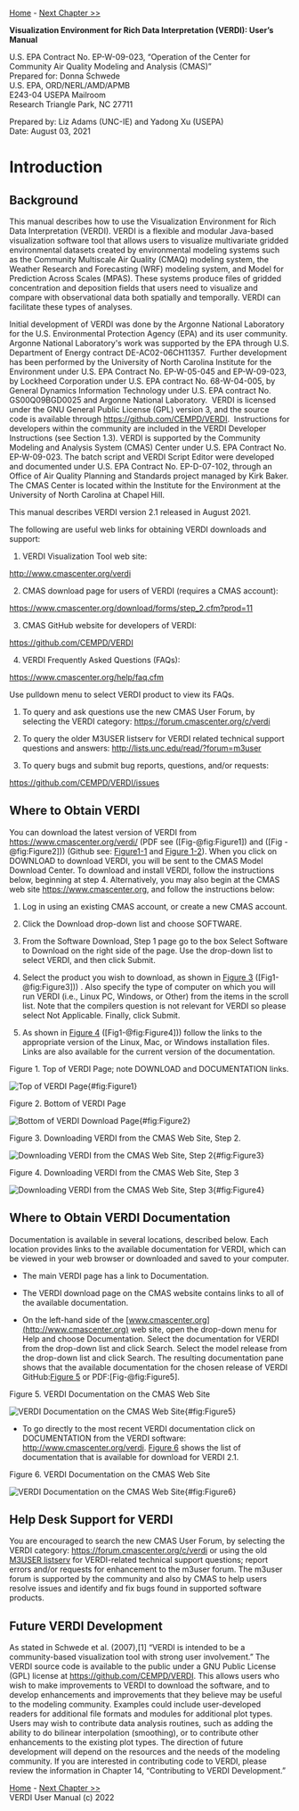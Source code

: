 
<!-- BEGIN COMMENT -->

[Home](README.md) - [Next Chapter >>](VERDI_ch02.md)

<!-- END COMMENT -->

**Visualization Environment for Rich Data Interpretation (VERDI): User’s Manual**

U.S. EPA Contract No. EP-W-09-023, “Operation of the Center for Community Air Quality Modeling and Analysis (CMAS)”<br>
Prepared for: Donna Schwede<br>
U.S. EPA, ORD/NERL/AMD/APMB<br>
E243-04 USEPA Mailroom<br>
Research Triangle Park, NC 27711<br>

Prepared by: Liz Adams (UNC-IE) and Yadong Xu (USEPA)<br>
Date: August 03, 2021<br>


<!---
First comment line...
**Contents**
* 1 [Introduction](#introduction)
  * 1.1 [Background](#background)
  * 1.2 [Where to Obtain VERDI](#-where-to-obtain-verdi)
  * 1.3 [Where to Obtain VERDI Documentation](#where-to-obtain-verdi-documentation)
  * 1.4 [Help Desk Support for VERDI](#help-desk-support-for-verdi)
  * 1.5 [Future VERDI Development](#future-verdi-development)
* 2 [Requirements for Using VERDI](#requirements-for-using-verdi)
  * 2.1 [Java Runtime Environment](#java-runtime-environment)
  * 2.2 [Memory and CPU Requirements](#memory-and-cpu-requirements)
  * 2.3 [Requirements to Run VERDI Remotely](#requirements-to-run-verdi-remotely)
  * 2.4 [Graphics Requirements](#graphics-requirements)
  * 2.5 [Display Properties](#display-properties)
* 3 [VERDI Installation Instructions](#verdi-installation-instructions)
  * 3.1 [Installation Instructions for Linux and Mac](#installation-instructions-for-linux-and-mac)
  * 3.2 [Installation Instructions for Windows](#installation-instructions-for-windows-)
  * 3.3 [Installation Instructions for computer that that requires a JRE<sup>TM</sup> 7 other than what was provided in the distribution](#installation-instructions-for-computer-that-that-requires-a-jretm-7-other-than-what-was-provided-in-the-distribution)
  * 3.4 [Setting VERDI Preferences](#setting-verdi-preferences)
* 4 [Starting VERDI and Getting Your Data into VERDI](#starting-verdi-and-getting-your-data-into-verdi)
  * 4.1 [Starting VERDI](#starting-verdi)
  * 4.1.1 [Windows](#windows)
  * 4.1.2 [Linux and Other Non-Windows JRE 7 Supported System Configurations](#linux-and-other-non-windows-jre-7-supported-system-configurations)
  * 4.2 [Main Window](#main-window-)
  * 4.3 [Rearrange the Datasets, Formulas, and Areas Panes](#rearrange-the-datasets-formulas-and-areas-panes)
* 5 [Navigating VERDI’s Main Menu Options](#navigating-verdis-main-menu-options)
  * 5.1 [File Menu Options](#file-menu-options)
    * 5.1.1 [Open Project](#open-project)
    * 5.1.2 [Save Project](#save-project)
    * 5.1.3 [View Script Editor](#view-script-editor)
  * 5.2 [Plots Menu Options](#plots-menu-options)
    * 5.2.1 [Undock All Plots](#undock-all-plots)
    * 5.2.2 [Animate Tile Plots](#animate-tile-plots)
  * 5.3 [Window Menu Options](#window-menu-options)
    * 5.3.1 [Datasets, Areas, and Formulas](#datasets-areas-and-formulas)
    * 5.3.2 [Script Editor](#script-editor)
    * 5.3.3 [List of Plots](#list-of-plots)
  * 5.4 [Help Menu Options](#help-menu-options)
* 6 [Working with Gridded Datasets](#working-with-gridded-datasets)
  * 6.1 [Gridded Input File Formats](#gridded-input-file-formats)
    * 6.1.1 [Model Formats](#model-formats)
    * 6.1.2 [Observational Data Formats](#observational-data-formats)
  * 6.2 [Example Datasets](#example-datasets)
  * 6.3 [Adding and Removing a Dataset from a Local File System](#adding-and-removing-a-dataset-from-a-local-file-system)
  * 6.4 [Adding and Removing a Dataset from a Remote File System](#adding-and-removing-a-dataset-from-a-remote-file-system)
    * 6.4.1 [Remote File Browser](#remote-file-browser)
    * 6.4.2 [Adding Additional Remote Hosts](#adding-additional-remote-hosts)
  * 6.5 [Variables List](#variables-list)
  * 6.6 [Time Steps and Layers Panels](#time-steps-and-layers-panels)
  * 6.7 [Saving Projects](#saving-projects)
* 7 [Working with Formulas](#working-with-formulas)
  * 7.1 [Adding and Removing a Formula](#adding-and-removing-a-formula)
  * 7.2 [Example Formulas](#example-formulas)
  * 7.3 [Selecting a Formula for Plotting](#selecting-a-formula-for-plotting)
  * 7.4 [Saving Formulas](#saving-formulas)
  * 7.5 [Time Step and Layer Ranges](#time-step-and-layer-ranges)
* 8 [Working with Area Files](#working-with-area-files)
  * 8.1 [Area File Formats](#area-file-formats)
  * 8.2 [Example Area File](#example-area-file)
  * 8.3 [Requirements for Shapefiles used in Areal Interpolation](#requirements-for-shapefiles-used-in-areal-interpolation)
  * 8.4 [Adding and Removing an Area File](#adding-and-removing-an-area-file)
  * 8.5 [Areas List](#areas-list)
  * 8.6 [Areal Interpolation](#areal-interpolation)
* 9 [Subsetting Spatial and Temporal Data](#subsetting-spatial-and-temporal-data)
  * 9.1 [Specify Time Step Range](#specify-time-step-range)
  * 9.2 [Specify Layer Range](#specify-layer-range)
  * 9.3 [Specify Domain Range](#specify-domain-range)
  * 9.4 [Rules of Precedence for Subsetting Data](#rules-of-precedence-for-subsetting-data)
* 10 [Creating Plots](#creating-plots)
  * 10.1 [Tile Plot](#tile-plot)
    * 10.1.1 [Time Selection and Animation Controls](#time-selection-and-animation-controls)
    * 10.1.2 [Layer Selection](#layer-selection)
    * 10.1.3 [Grid Cell Time Aggregate Statistics](#grid-cell-time-aggregate-statistics)
  * 10.2 [Areal Interpolation Plot](#areal-interpolation-plot)
    * 10.2.1 [Options Menu](#options-menu)
    * 10.2.2 [Areal Values for Polygon Segment](#areal-values-for-polygon-segment)
    * 10.2.3 [View and Export Areal Interpolation Plot Data in Text Format](#view-and-export-areal-interpolation-plot-data-in-text-format)
    * 10.2.4 [Export Areal Interpolation Plot Data to Shapefiles](#export-areal-interpolation-plot-data-to-shapefiles)
  * 10.3 [Vertical Cross Section Plot](#-vertical-cross-section-plot)
  * 10.4 [Time Series Plot](#time-series-plot)
  * 10.5 [Time Series Bar Plot](#time-series-bar-plot)
  * 10.6 [Scatter Plot](#scatter-plot-)
  * 10.7 [Contour Plot](#contour-plot)
* 11 [Plot Menu Bar](#-plot-menu-bar)
  * 11.1 [File Menu](#file-menu-)
  * 11.2 [Configure Menu](#-configure-menu-)
    * 11.2.1 [Configure Plot](#configure-plot)
    * 11.2.2 [Save Configuration](#save-configuration)
    * 11.2.3 [Load Configuration](#load-configuration)
    * 11.2.4 [Load Chart Theme](#load-chart-theme)
    * 11.2.5 [Edit Chart Theme](#edit-chart-theme)
    * 11.2.6 [Save Chart Theme](#save-chart-theme)
  * 11.3 [Controls Menu](#controls-menu-)
    * 11.3.1 [Zoom](#zoom)
    * 11.3.2 [Probe](#probe)
      * 11.3.2.1 [Probe at a Single Point](#probe-at-a-single-point)
      * 11.3.2.2 [Probing a Domain Region of Data](#probing-a-domain-region-of-data)
    * 11.3.3 [Set Row and Column Ranges](#set-row-and-column-ranges)
    * 11.3.4 [Show Grid Lines](#show-grid-lines)
    * 11.3.5 [Show Latitude and Longitude](#show-latitude-and-longitude)
  * 11.4 [Plot Menu Options](#-plot-menu-options)
    * 11.4.1 [Time Series Plots(#time-series-plots)
    * 11.4.2 [Animate Plots](#animate-plots)
    * 11.4.3 [Add Overlays](#add-overlays)
      * 11.4.3.1 [Observational Data Overlays](#observational-data-overlays)
      * 11.4.3.2 [Vector Overlays](#vector-overlays)
  * 11.5 [GIS Layers](#gis-layers)
      * 11.5.1 [Add Map Layers](#add-map-layers)
      * 11.5.2 [Configure GIS Layers](#configure-gis-layers)
* 12 [Supported Grid and Coordinate Systems (Map Projections)](#supported-grid-and-coordinate-systems-map-projections)
  * 12.1 [Models-3 I/O API-formatted Data](#io-api-formatted-data)
  * 12.2 [CAMx Gridded Data](#camx-gridded-data)
* 13 [Models-3 I/O API Utilities, Data Conversion Programs, and Libraries](#io-api-utilities-data-conversion-programs-and-libraries)
* 14 [Contributing to VERDI Development](#contributing-to-verdi-development)
* 15 [Known Bugs](#known-bugs)
* 16 [Mathematical Functions](#mathematical-functions-)
  * 16.1 [Unary Functions](#unary-functions)
  * 16.2 [Binary Operators](#binary-operators)
  * 16.3 [Boolean Operators](#boolean-operators)
  * 16.4 [Time Step Index](#time-step-index)
* 17 [VERDI Batch Script Editor](#-verdi-batch-script-editor)
  * 17.1 [Specify hour/time step formula in batch script mode](#specify-hourtime-step-formula-in-batch-script-mode)
  * 17.2 [Mathematical function capability in batch script mode](#mathematical-function-capability-in-batch-script-mode)
    * 17.2.1 [Batch Script Example: Maximum Ozone – layer 1 (Figure 17-11)](#batch-script-example-maximum-ozone-layer-1-figure-17-11)
    * 17.2.2 [Batch Script Example : Minimum Ozone – layer 1 (Figure 17-12)](#batch-script-example-minimum-ozone-layer-1-figure-17-12)
    * 17.2.3 [Batch Script Example : Mean of Ozone – layer 1 (Figure 17-13)](#batch-script-example-mean-of-ozone-layer-1-figure-17-13)
    * 17.2.4 [Batch Script Example : Sum of Ozone – layer 1 (Figure 17-14)](#batch-script-example-sum-of-ozone-layer-1-figure-17-14)
* 18 [Command Line Scripting](#command-line-scripting)
   * 18.1 [Example Command Line Script for Linux Users](#example-command-line-script-for-linux-users)
   * 18.2 [Example Command Line Script for Windows Users](#example-command-line-script-for-windows-users)
* 19 [Areal Interpolation Calculations](#-areal-interpolation-calculations)
* 20 [Licenses for JAVA Libraries used by VERDI](#licenses-for-java-libraries-used-by-verdi)
* [Acknowledgments](#acknowledgments)
* [Data Contributions](#data-contributions)
* [Data Reader Contributions](#data-reader-contributions)
//
//
**Figures**
* [Figure 1. Top of VERDI Page; note DOWNLOAD and DOCUMENTATION links.](#Figure1)
* [Figure 2. Bottom of VERDI Page](#Figure2)
* [Figure 3. Downloading VERDI from the CMAS Web Site, Step 2.]((#Figure3)
* [Figure 4. Downloading VERDI from the CMAS Web Site, Step 3](#Figure4)
* [Figure 5. Getting Documentation on VERDI from the CMAS Web Site](#Figure5)
* [Figure 6. VERDI Documentation on the CMAS Web Site](#Figure6)
* [Figure 7. Starting VERDI in Windows](#Figure7)
* [Figure 8. VERDI Main Window](#Figure8)
* [Figure 9. VERDI Main Menu Options](#Figure9)
* [Figure 10. Selected plots must have matching time steps.](#Figure10)
* [Figure 11. Animate Plots Dialog and Tile Plots](#Figure11)
* [Figure 12. Example observational data file showing format.](#Figure12)
* [Figure 13. Open Dataset File Browser](#Figure13)
* [Figure 14. Datasets Pane Displaying Information about a Dataset](#Figure14)
* [Figure 15. Available Hosts in the Remote File Access Browser](#Figure15)
* [Figure 16. Select One or More Variables from Remote Dataset](#Figure16)
* [Figure 17. Remote Dataset Labeled with Number at End of the Filename](#Figure17)
* [Figure 18. Edit configure.properties File to Add a Remote Host](#Figure18)
* [Figure 19. Right-Click on Variable in Dataset Pane](#Figure19)
* [Figure 20. Adding Multiple Variables to Formula Editor](#Figure20)
* [Figure 21. Areas Pane](#Figure21)
* [Figure 22. Open Area File Browser](#Figure22)
* [Figure 23. Open Area File: Select Name Field](#Figure23)
* [Figure 24. Area Name Fields in Current Shapefile](#Figure24)
* [Figure 25. Specify Time Step Range](#Figure25)
* [Figure 26. Edit Layer Range in Formula Pane](#Figure26)
* [Figure 27. Tile Plot Example](#Figure27)
* [Figure 28. Areal Interpolation Plot: Area Average](#Figure28)
* [Figure 29. Areal Interpolation Plot: Area Totals](#Figure29)
* [Figure 30. Areal Interpolation Plot: Show Gridded Data](#Figure30)
* [Figure 31. Areal Interpolation Plot: Show Selected Areas](#Figure31)
* [Figure 32. Areal Values for a Selected Polygon](#Figure32)
* [Figure 33. Right Click on Area Plot](#Figure33)
* [Figure 34. Area Information in Columns](#Figure34)
* [Figure 35. Export to a Text File](#Figure35)
* [Figure 36. Name and Save the Text File](#Figure36)
* [Figure 37. Export Shapefile](#Figure37)
* [Figure 38. Name and Save Shapefile](#Figure38)
* [Figure 39. Vertical Cross Section Plot](#Figure39)
* [Figure 40. Vertical Cross Section Dialog Box](#Figure40)
* [Figure 41. Time Series Plot](#Figure41)
* [Figure 42. Time Series Bar Plot](#Figure42)
* [Figure 43. Scatter Plot](#Figure43)
* [Figure 44. Scatter Plot Dialog Box](#Figure44)
* [Figure 45. Scatter Plot Export Data into a CSV file](#Figure45)
* [Figure 46. Contour Plot](#Figure46)
* [Figure 47. Contour Plot Menu Options](#Figure47)
* [Figure 48. Rotated Contour Plot](#Figure48)
* [Figure 49. Tile and Areal Interpolation Plot Pull-down Menu Options](#Figure49)
* [Figure 50. Vertical Cross Section, Time Series, Time Series Bar, Scatter Plot Pull-down Menu Options](#Figure50)
* [Figure 51. Configure Plot, Titles Tab](#Figure51)
* [Figure 52. Configure Plot, Color Map Tab](#Figure52)
* [Figure 53. Configure Plot, Labels Tab](#Figure53)
* [Figure 54. Configure Plot, Other Tab](#Figure54)
* [Figure 11-7. Example Plot with Selected Tick Marks for Range Axis and Legend](#Figure1-2)
* [Figure 11-8. Top Portion of Edit Chart Theme Window](#Figure1-8)
* [Figure 11-9. Bottom Portion of Edit Chart Theme (Bg=background, Grdln=grid line)](#Figure11-9)
* [Figure 11-10. Select Font](#Figure11-10)
* [Figure 11-11. Select Color](#Figure11-11)
* [Figure 11-12. Save Dialog](#Figure11-12)
* [Figure 11-13. Right-Click on Tile Plot to Zoom Out](#Figure11-13)
* [Figure 11-14. Click on Plot to Probe: Data Value Shown in Lower Left of VERDI, Latitude/Longitude Values Shown in Lower Right](#Figure11-14)
* [Figure 11-15. Data Window Showing Probed Values for Region of Interest](#Figure11-15)
* [Figure 11-16. Select Set Row and Column Ranges](#Figure11-16)
* [Figure 11-17. Enter Row and Column Values](#Figure11-17)
* [Figure 11-18. Show Grid Lines on a Tile Plot](#Figure11-18)
* [Figure 11-19. Lat/Lon Values Shown in Lower Right of VERDI](#Figure11-19)
* [Figure 11-20. Plot Menu Options](#Figure11-20)
* [Figure 11-21. Animate Plot Dialog Box](#Figure11-21)
* [Figure 11-22. Tile Plot Observation Dialog](#Figure11-22)
* [Figure 11-23. Tile Plot with Observational Data Overlay](#Figure11-23)
* [Figure 11-24. Vector Overlay Dialog Box](#Figure11-24)
* [Figure 11-25. Wind Vector Overlay on an Ozone Tile Plot](#Figure11-25)
* [Figure 11-26. Add Map Layers](#Figure11-26)
* [Figure 11-27. Manage Layers Dialog Box](#Figure11-27)
* [Figure 12-1. Lambert Conformal Conic Map Projection Example Plot](#Figure12-1)
* [Figure 12-2. Polar Stereographic Map Projection Example Plot](#Figure12-2)
* [Figure 12-3. Mercator Map Projection Example Plot](#Figure12-3)
* [Figure 12-4. UTM Map Projection Example Plot](#Figure12-4)
* [Figure 12-5. Example CAMx diagnostic text file](#Figure12-5)
* [Figure 12-6. Models-3 I/O API Map Projection Parameters for Lambert Conformal Conic Projection](#Figure12-6)
* [Figure 12-7. Edited Example Projection File: camxproj.txt](#Figure12-7)
* [Figure 12-8. CAMx Example Plot](#Figure12-8)
* [Figure 17-1. File: View Script Editor](#Figure17-1)
* [Figure 17-2. Open Popup Window](#Figure17-2)
* [Figure 17-3. Top of Sample Script File – VERDI_2.1/data/scripts/file\_patterns.txt](#Figure17-3)
* [Figure 17-4. Bottom of Sample Script File – VERDI_2.1/data/scripts/tile_patterns.txt](#Figure17-4)
* [Figure 17-5. Close Datasets Warning Message](#Figure17-5)
* [Figure 17-6. Highlight Text to Select Task and Click Run](#Figure17-6)
* [Figure 17-7. Successful Batch Script Message](#Figure17-7)
* [Figure 17-8. Unsuccessful Batch Script Message: File not found](#Figure17-8)
* [Figure 17-9. Plot Image Generated by Task Block](#Figure17-9)
* [Figure 17-10. Tile Plot of Ozone at Time step 17, Layer 1](#Figure17-10)
* [Figure 17-11. Tile Plot of Maximum Air Temperature (aggregated over 25 time steps)](#Figure17-11)
* [Figure 17-12. Tile Plot of Minimum Ozone (aggregated over 25 time steps)](#Figure17-12)
* [Figure 17-13. Tile Plot of Mean Ozone (aggregated over 25 time steps)](#Figure17-13)
* [Figure 17-14. Tile Plot of the Sum of Ozone (aggregated over 25 time steps)](#Figure17-14)
* [Figure 18-1. Location of run.bat script in Windows](#Figure18-1)
* [Figure 18-2. Submit run.bat script from Run command](#Figure18-2)
last comment line.
-->

<a name="Introduction">

Introduction
============

</a>

Background
-----------

This manual describes how to use the Visualization Environment for Rich Data Interpretation (VERDI). VERDI is a flexible and modular Java-based visualization software tool that allows users to visualize multivariate gridded environmental datasets created by environmental modeling systems such as the Community Multiscale Air Quality (CMAQ) modeling system, the Weather Research and Forecasting (WRF) modeling system, and Model for Prediction Across Scales (MPAS). These systems produce files of gridded concentration and deposition fields that users need to visualize and compare with observational data both spatially and temporally. VERDI can facilitate these types of analyses.


Initial development of VERDI was done by the Argonne National Laboratory for the U.S. Environmental Protection Agency (EPA) and its user community. Argonne National Laboratory's work was supported by the EPA through U.S. Department of Energy contract DE-AC02-06CH11357.  Further development has been performed by the University of North Carolina Institute for the Environment under U.S. EPA Contract No. EP-W-05-045 and EP-W-09-023, by Lockheed Corporation under U.S. EPA contract No. 68-W-04-005, by General Dynamics Information Technology under U.S. EPA contract No. GS00Q09BGD0025 and Argonne National Laboratory.  VERDI is licensed under the GNU General Public License (GPL) version 3, and the source code is available through https://github.com/CEMPD/VERDI.  Instructions for developers within the community are included in the VERDI Developer Instructions (see Section 1.3). VERDI is supported by the Community Modeling and Analysis System (CMAS) Center under U.S. EPA Contract No. EP-W-09-023. The batch script and VERDI Script Editor were developed and documented under U.S. EPA Contract No. EP-D-07-102, through an Office of Air Quality Planning and Standards project managed by Kirk Baker. The CMAS Center is located within the Institute for the Environment at the University of North Carolina at Chapel Hill.


This manual describes VERDI version 2.1 released in August 2021.

The following are useful web links for obtaining VERDI downloads and support:

1.  VERDI Visualization Tool web site:

<http://www.cmascenter.org/verdi>

2.  CMAS download page for users of VERDI (requires a CMAS account):

<https://www.cmascenter.org/download/forms/step_2.cfm?prod=11>

3.  CMAS GitHub website for developers of VERDI:

<https://github.com/CEMPD/VERDI>

4.  VERDI Frequently Asked Questions (FAQs):

<https://www.cmascenter.org/help/faq.cfm>

Use pulldown menu to select VERDI product to view its FAQs.

1. To query and ask questions use the new CMAS User Forum, by selecting the VERDI category: <https://forum.cmascenter.org/c/verdi>

2.  To query the older M3USER listserv for VERDI related technical support questions and answers: <http://lists.unc.edu/read/?forum=m3user>

3.  To query bugs and submit bug reports, questions, and/or requests:

<https://github.com/CEMPD/VERDI/issues>

 Where to Obtain VERDI
----------------------

You can download the latest version of VERDI from <https://www.cmascenter.org/verdi/> (PDF see ([Fig-@fig:Figure1]) and ([Fig -@fig:Figure2])) (Github see: [Figure1-1](#Figure1-1) and [Figure 1-2](#Figure1-2)). When you click on DOWNLOAD to download VERDI, you will be sent to the CMAS Model Download Center. To download and install VERDI, follow the instructions below, beginning at step 4. Alternatively, you may also begin at the CMAS web site <https://www.cmascenter.org>, and follow the instructions below:


1.  Log in using an existing CMAS account, or create a new CMAS account.

2.  Click the Download drop-down list and choose SOFTWARE.

3.  From the Software Download, Step 1 page go to the box Select Software to Download on the right side of the page. Use the drop-down list to select VERDI, and then click Submit.

4.  Select the product you wish to download, as shown in [Figure 3](#Figure3) ([Fig1-@fig:Figure3])) . Also specify the type of computer on which you will run VERDI (i.e., Linux PC, Windows, or Other) from the items in the scroll list. Note that the compilers question is not relevant for VERDI so please select Not Applicable. Finally, click Submit.

5.  As shown in [Figure 4](#Figure4) ([Fig1-@fig:Figure4]))  follow the links to the appropriate version of the Linux, Mac, or Windows installation files. Links are also available for the current version of the documentation.

<!-- BEGIN COMMENT -->

<a id=Figure1></a>
Figure 1. Top of VERDI Page; note DOWNLOAD and DOCUMENTATION links.<br>

<!-- END COMMENT -->

![Top of VERDI Page](./media/image001.png){#fig:Figure1}

<!-- BEGIN COMMENT -->

<a id=Figure2></a>
Figure 2. Bottom of VERDI Page<br>

<!-- END COMMENT -->

![Bottom of VERDI Download Page](./media/image002.png){#fig:Figure2}

<!-- BEGIN COMMENT -->

<a id=Figure3></a>
Figure 3. Downloading VERDI from the CMAS Web Site, Step 2.<br>

<!-- END COMMENT -->

![Downloading VERDI from the CMAS Web Site, Step 2](./media/image003.png){#fig:Figure3}

<!-- BEGIN COMMENT -->

<a id=Figure4></a>
Figure 4. Downloading VERDI from the CMAS Web Site, Step 3<br>

<!-- END COMMENT -->

![Downloading VERDI from the CMAS Web Site, Step 3](./media/image004.png){#fig:Figure4}

Where to Obtain VERDI Documentation
-----------------------------------

Documentation is available in several locations, described below. Each location provides links to the available documentation for VERDI, which can be viewed in your web browser or downloaded and saved to your computer.

-   The main VERDI page has a link to Documentation.

-   The VERDI download page on the CMAS website contains links to all of the available documentation.

-   On the left-hand side of the [www.cmascenter.org](http://www.cmascenter.org) web site, open the drop-down menu for Help and choose Documentation. Select the documentation for VERDI from the drop-down list and click Search. Select the model release from the drop-down list and click Search. The resulting documentation pane shows that the available documentation for the chosen release of VERDI GitHub:[Figure 5](#Figure5) or PDF:[Fig-@fig:Figure5].

<!-- BEGIN COMMENT -->

<a id=Figure5></a>
Figure 5. VERDI Documentation on the CMAS Web Site<br>

<!-- END COMMENT -->

![VERDI Documentation on the CMAS Web Site](./media/image005.png){#fig:Figure5}


-   To go directly to the most recent VERDI documentation click on DOCUMENTATION from the VERDI software: <http://www.cmascenter.org/verdi>. [Figure 6](#Figure6) shows the list of documentation that is available for download for VERDI 2.1.

<!-- BEGIN COMMENT -->

<a id=Figure6></a>
Figure 6. VERDI Documentation on the CMAS Web Site<br>

<!-- END COMMENT -->

![VERDI Documentation on the CMAS Web Site](./media/image006.png){#fig:Figure6}

Help Desk Support for VERDI
---------------------------

You are encouraged to search the new CMAS User Forum, by selecting the VERDI category: <https://forum.cmascenter.org/c/verdi> or using the old [M3USER listserv](http://lists.unc.edu/read/search/results?forum=m3user&words=verdi&sb=1) for VERDI-related technical support questions; report errors and/or requests for enhancement to the m3user forum. The m3user forum is supported by the community and also by CMAS to help users resolve issues and identify and fix bugs found in supported software products.

Future VERDI Development
------------------------

As stated in Schwede et al. (2007),[1] “VERDI is intended to be a community-based visualization tool with strong user involvement.” The VERDI source code is available to the public under a GNU Public License (GPL) license at <https://github.com/CEMPD/VERDI>. This allows users who wish to make improvements to VERDI to download the software, and to develop enhancements and improvements that they believe may be useful to the modeling community. Examples could include user-developed readers for additional file formats and modules for additional plot types. Users may wish to contribute data analysis routines, such as adding the ability to do bilinear interpolation (smoothing), or to contribute other enhancements to the existing plot types. The direction of future development will depend on the resources and the needs of the modeling community. If you are interested in contributing code to VERDI, please review the information in Chapter 14, “Contributing to VERDI Development.”

<!-- BEGIN COMMENT -->

[Home](README.md) - [Next Chapter >>](VERDI_ch02.md)<br>
VERDI User Manual (c) 2022<br>

<!-- END COMMENT -->

